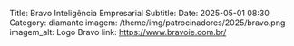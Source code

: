Title: Bravo Inteligência Empresarial
Subtitle:
Date: 2025-05-01 08:30
Category: diamante
imagem: /theme/img/patrocinadores/2025/bravo.png
imagem_alt: Logo Bravo
link: https://www.bravoie.com.br/